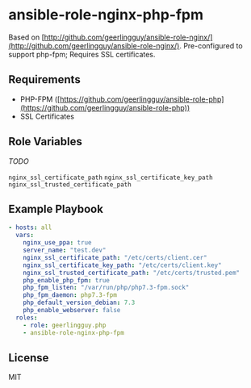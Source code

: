 ansible-role-nginx-php-fpm
=========

Based on [http://github.com/geerlingguy/ansible-role-nginx/](http://github.com/geerlingguy/ansible-role-nginx/). Pre-configured to support php-fpm; Requires SSL certificates.

Requirements
------------

- PHP-FPM ([https://github.com/geerlingguy/ansible-role-php](https://github.com/geerlingguy/ansible-role-php))
- SSL Certificates

Role Variables
--------------

_TODO_

`nginx_ssl_certificate_path`
`nginx_ssl_certificate_key_path`
`nginx_ssl_trusted_certificate_path`


Example Playbook
----------------

```yaml
- hosts: all
  vars:
    nginx_use_ppa: true
    server_name: "test.dev"
    nginx_ssl_certificate_path: "/etc/certs/client.cer"
    nginx_ssl_certificate_key_path: "/etc/certs/client.key"
    nginx_ssl_trusted_certificate_path: "/etc/certs/trusted.pem"
    php_enable_php_fpm: true
    php_fpm_listen: "/var/run/php/php7.3-fpm.sock"
    php_fpm_daemon: php7.3-fpm
    php_default_version_debian: 7.3
    php_enable_webserver: false
  roles:
    - role: geerlingguy.php
    - ansible-role-nginx-php-fpm
```

License
-------

MIT
